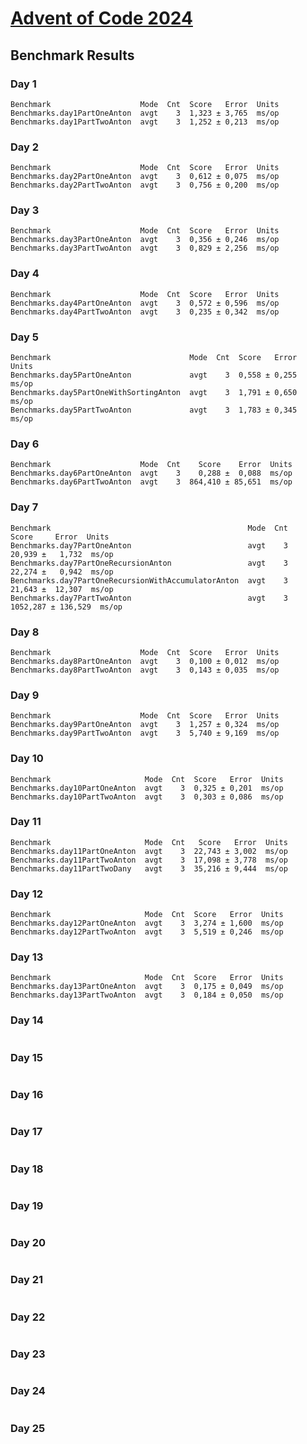 # [Advent of Code 2024](https://adventofcode.com/2024)

## Benchmark Results
### Day 1
```
Benchmark                    Mode  Cnt  Score   Error  Units
Benchmarks.day1PartOneAnton  avgt    3  1,323 ± 3,765  ms/op
Benchmarks.day1PartTwoAnton  avgt    3  1,252 ± 0,213  ms/op
```
### Day 2
```
Benchmark                    Mode  Cnt  Score   Error  Units
Benchmarks.day2PartOneAnton  avgt    3  0,612 ± 0,075  ms/op
Benchmarks.day2PartTwoAnton  avgt    3  0,756 ± 0,200  ms/op
```
### Day 3
```
Benchmark                    Mode  Cnt  Score   Error  Units
Benchmarks.day3PartOneAnton  avgt    3  0,356 ± 0,246  ms/op
Benchmarks.day3PartTwoAnton  avgt    3  0,829 ± 2,256  ms/op
```
### Day 4
```
Benchmark                    Mode  Cnt  Score   Error  Units
Benchmarks.day4PartOneAnton  avgt    3  0,572 ± 0,596  ms/op
Benchmarks.day4PartTwoAnton  avgt    3  0,235 ± 0,342  ms/op
```
### Day 5
```
Benchmark                               Mode  Cnt  Score   Error  Units
Benchmarks.day5PartOneAnton             avgt    3  0,558 ± 0,255  ms/op
Benchmarks.day5PartOneWithSortingAnton  avgt    3  1,791 ± 0,650  ms/op
Benchmarks.day5PartTwoAnton             avgt    3  1,783 ± 0,345  ms/op
```
### Day 6
```
Benchmark                    Mode  Cnt    Score    Error  Units
Benchmarks.day6PartOneAnton  avgt    3    0,288 ±  0,088  ms/op
Benchmarks.day6PartTwoAnton  avgt    3  864,410 ± 85,651  ms/op
```
### Day 7
```
Benchmark                                            Mode  Cnt     Score     Error  Units
Benchmarks.day7PartOneAnton                          avgt    3    20,939 ±   1,732  ms/op
Benchmarks.day7PartOneRecursionAnton                 avgt    3    22,274 ±   0,942  ms/op
Benchmarks.day7PartOneRecursionWithAccumulatorAnton  avgt    3    21,643 ±  12,307  ms/op
Benchmarks.day7PartTwoAnton                          avgt    3  1052,287 ± 136,529  ms/op
```
### Day 8
```
Benchmark                    Mode  Cnt  Score   Error  Units
Benchmarks.day8PartOneAnton  avgt    3  0,100 ± 0,012  ms/op
Benchmarks.day8PartTwoAnton  avgt    3  0,143 ± 0,035  ms/op
```
### Day 9
```
Benchmark                    Mode  Cnt  Score   Error  Units
Benchmarks.day9PartOneAnton  avgt    3  1,257 ± 0,324  ms/op
Benchmarks.day9PartTwoAnton  avgt    3  5,740 ± 9,169  ms/op
```
### Day 10
```
Benchmark                     Mode  Cnt  Score   Error  Units
Benchmarks.day10PartOneAnton  avgt    3  0,325 ± 0,201  ms/op
Benchmarks.day10PartTwoAnton  avgt    3  0,303 ± 0,086  ms/op
```
### Day 11
```
Benchmark                     Mode  Cnt   Score   Error  Units
Benchmarks.day11PartOneAnton  avgt    3  22,743 ± 3,002  ms/op
Benchmarks.day11PartTwoAnton  avgt    3  17,098 ± 3,778  ms/op
Benchmarks.day11PartTwoDany   avgt    3  35,216 ± 9,444  ms/op
```
### Day 12
```
Benchmark                     Mode  Cnt  Score   Error  Units
Benchmarks.day12PartOneAnton  avgt    3  3,274 ± 1,600  ms/op
Benchmarks.day12PartTwoAnton  avgt    3  5,519 ± 0,246  ms/op
```
### Day 13
```
Benchmark                     Mode  Cnt  Score   Error  Units
Benchmarks.day13PartOneAnton  avgt    3  0,175 ± 0,049  ms/op
Benchmarks.day13PartTwoAnton  avgt    3  0,184 ± 0,050  ms/op
```
### Day 14
```

```
### Day 15
```

```
### Day 16
```

```
### Day 17
```

```
### Day 18
```

```
### Day 19
```

```
### Day 20
```

```
### Day 21
```

```
### Day 22
```

```
### Day 23
```

```
### Day 24
```

```
### Day 25
```

```